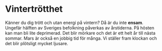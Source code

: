 # Vintertrötthet

Känner du dig trött och utan energi på vintern? Då är du inte **ensam**. Ungefär hälften av Sveriges befolkning påverkas av årstiderna. På hösten kan man bli lite deprimerad. Det blir mörkare och det är ett helt år till nästa sommar. Mars är också en jobbig tid för många. Vi ställer fram klockan och det blir plötsligt mycket ljusare.
<!--stackedit_data:
eyJoaXN0b3J5IjpbNzgyNTY3NzIwXX0=
-->